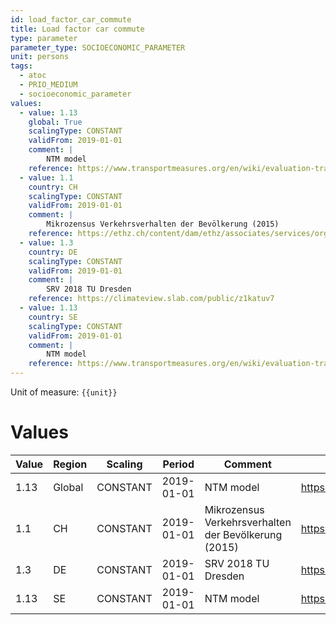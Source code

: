 ```yaml
---
id: load_factor_car_commute
title: Load factor car commute
type: parameter
parameter_type: SOCIOECONOMIC_PARAMETER
unit: persons
tags:
  - atoc
  - PRIO_MEDIUM
  - socioeconomic_parameter
values:
  - value: 1.13
    global: True
    scalingType: CONSTANT
    validFrom: 2019-01-01
    comment: |
        NTM model
    reference: https://www.transportmeasures.org/en/wiki/evaluation-transport-suppliers/car-traffic-baselines-2017/
  - value: 1.1
    country: CH
    scalingType: CONSTANT
    validFrom: 2019-01-01
    comment: |
        Mikrozensus Verkehrsverhalten der Bevölkerung (2015)
    reference: https://ethz.ch/content/dam/ethz/associates/services/organisation/Schulleitung/mobilitaetsplattform/images/Mikrozensus_Verkehrsverhalten%20der%20Bev%C3%B6lkerung%202015_BFS_ARE_de.pdf
  - value: 1.3
    country: DE
    scalingType: CONSTANT
    validFrom: 2019-01-01
    comment: |
        SRV 2018 TU Dresden
    reference: https://climateview.slab.com/public/z1katuv7
  - value: 1.13
    country: SE
    scalingType: CONSTANT
    validFrom: 2019-01-01
    comment: |
        NTM model
    reference: https://www.transportmeasures.org/en/wiki/evaluation-transport-suppliers/car-traffic-baselines-2017/
---
```



Unit of measure: `{{unit}}`


# Values


| Value | Region | Scaling | Period | Comment | Reference |
|-------|--------|---------|--------|---------|-----------|
| 1.13 | Global | CONSTANT | 2019-01-01 | NTM model | https://www.transportmeasures.org/en/wiki/evaluation-transport-suppliers/car-traffic-baselines-2017/ |
| 1.1 | CH | CONSTANT | 2019-01-01 | Mikrozensus Verkehrsverhalten der Bevölkerung (2015) | https://ethz.ch/content/dam/ethz/associates/services/organisation/Schulleitung/mobilitaetsplattform/images/Mikrozensus_Verkehrsverhalten%20der%20Bev%C3%B6lkerung%202015_BFS_ARE_de.pdf |
| 1.3 | DE | CONSTANT | 2019-01-01 | SRV 2018 TU Dresden | https://climateview.slab.com/public/z1katuv7 |
| 1.13 | SE | CONSTANT | 2019-01-01 | NTM model | https://www.transportmeasures.org/en/wiki/evaluation-transport-suppliers/car-traffic-baselines-2017/ |


